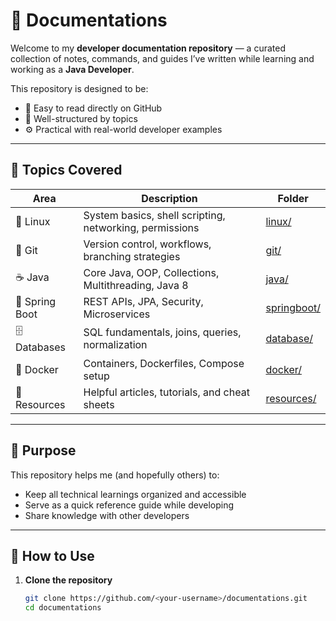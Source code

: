 # 🧠 Documentations

Welcome to my **developer documentation repository** — a curated collection of notes, commands, and guides I’ve written while learning and working as a **Java Developer**.  

This repository is designed to be:
- 📘 Easy to read directly on GitHub
- 🧩 Well-structured by topics
- ⚙️ Practical with real-world developer examples

---

## 🚀 Topics Covered

| Area | Description | Folder |
|------|--------------|--------|
| 🐧 Linux | System basics, shell scripting, networking, permissions | [linux/](./linux) |
| 🌿 Git | Version control, workflows, branching strategies | [git/](./git) |
| ☕ Java | Core Java, OOP, Collections, Multithreading, Java 8 | [java/](./java) |
| 🌸 Spring Boot | REST APIs, JPA, Security, Microservices | [springboot/](./springboot) |
| 🗄️ Databases | SQL fundamentals, joins, queries, normalization | [database/](./database) |
| 🐳 Docker | Containers, Dockerfiles, Compose setup | [docker/](./docker) |
| 🔗 Resources | Helpful articles, tutorials, and cheat sheets | [resources/](./resources) |

---

## 🎯 Purpose

This repository helps me (and hopefully others) to:
- Keep all technical learnings organized and accessible  
- Serve as a quick reference guide while developing  
- Share knowledge with other developers

---

## 🧩 How to Use

1. **Clone the repository**
   ```bash
   git clone https://github.com/<your-username>/documentations.git
   cd documentations
